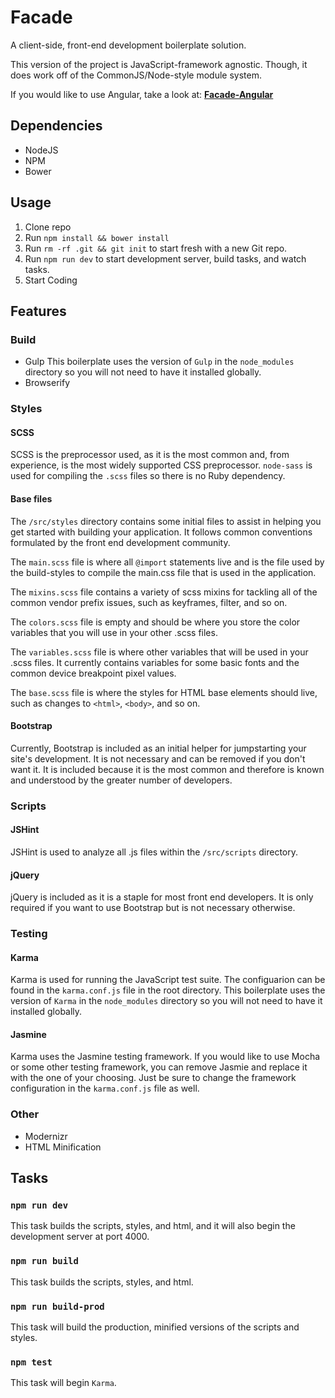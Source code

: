 # Facade

A client-side, front-end development boilerplate solution.

This version of the project is JavaScript-framework agnostic. Though, it does work off of the CommonJS/Node-style module system.

If you would like to use Angular, take a look at: **[Facade-Angular](https://github.com/theponti/facade-angular)**

## Dependencies
* NodeJS
* NPM
* Bower

## Usage
1. Clone repo
2. Run `npm install && bower install`
3. Run `rm -rf .git && git init` to start fresh with a new Git repo.
4. Run `npm run dev` to start development server, build tasks, and watch tasks.
5. Start Coding

## Features

### Build
* Gulp
  This boilerplate uses the version of `Gulp` in the `node_modules` directory so you will not need to have it installed globally.
* Browserify

### Styles

#### SCSS
SCSS is the preprocessor used, as it is the most common and, from experience, is the most widely supported CSS preprocessor. `node-sass` is used for compiling the `.scss` files so there is no Ruby dependency.

#### Base files
The `/src/styles` directory contains some initial files to assist in helping you get started with building your application. It follows common conventions formulated by the front end development community.

The `main.scss` file is where all `@import` statements live and is the file used by the build-styles to compile the main.css file that is used in the application.

The `mixins.scss` file contains a variety of scss mixins for tackling all of the common vendor prefix issues, such as keyframes, filter, and so on.

The `colors.scss` file is empty and should be where you store the color variables that you will use in your other .scss files.

The `variables.scss` file is where other variables that will be used in your .scss files. It currently contains variables for some basic fonts and the common device breakpoint pixel values.

The `base.scss` file is where the styles for HTML base elements should live, such as changes to `<html>`, `<body>`, and so on.

#### Bootstrap
Currently, Bootstrap is included as an initial helper for jumpstarting your site's development. It is not necessary and can be removed if you don't want it. It is included because it is the most common and therefore is known and understood by the greater number of developers.

### Scripts

#### JSHint
JSHint is used to analyze all .js files within the `/src/scripts` directory.

#### jQuery
jQuery is included as it is a staple for most front end developers. It is only required if you want to use Bootstrap but is not necessary otherwise.

### Testing

#### Karma
  Karma is used for running the JavaScript test suite. The configuarion can be found in the `karma.conf.js` file in the root directory. This boilerplate uses the version of `Karma` in the `node_modules` directory so you will not need to have it installed globally.

#### Jasmine
  Karma uses the Jasmine testing framework. If you would like to use Mocha or some other testing framework, you can remove Jasmie and replace it with the one of your choosing. Just be sure to change the framework configuration in the `karma.conf.js` file as well.

### Other
* Modernizr
* HTML Minification

## Tasks

### `npm run dev`
This task builds the scripts, styles, and html, and it will also begin the development server at port 4000.

### `npm run build`
This task builds the scripts, styles, and html.

### `npm run build-prod`
This task will build the production, minified versions of the scripts and styles.

### `npm test`
This task will begin `Karma`.

